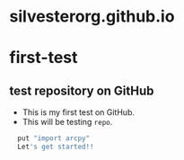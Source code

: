 silvesterorg.github.io
======================

first-test
==========

## test repository on GitHub

* This is my first test on GitHub.
* This will be testing `repo`.

```python  
  put "import arcpy"
  Let's get started!!
```
